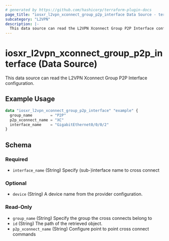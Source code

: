 ```yaml
---
# generated by https://github.com/hashicorp/terraform-plugin-docs
page_title: "iosxr_l2vpn_xconnect_group_p2p_interface Data Source - terraform-provider-iosxr"
subcategory: "L2VPN"
description: |-
  This data source can read the L2VPN Xconnect Group P2P Interface configuration.
---
```


# iosxr_l2vpn_xconnect_group_p2p_interface (Data Source)

This data source can read the L2VPN Xconnect Group P2P Interface configuration.

## Example Usage

```terraform
data "iosxr_l2vpn_xconnect_group_p2p_interface" "example" {
  group_name        = "P2P"
  p2p_xconnect_name = "XC"
  interface_name    = "GigabitEthernet0/0/0/2"
}
```

<!-- schema generated by tfplugindocs -->
## Schema

### Required

- `interface_name` (String) Specify (sub-)interface name to cross connect

### Optional

- `device` (String) A device name from the provider configuration.

### Read-Only

- `group_name` (String) Specify the group the cross connects belong to
- `id` (String) The path of the retrieved object.
- `p2p_xconnect_name` (String) Configure point to point cross connect commands


